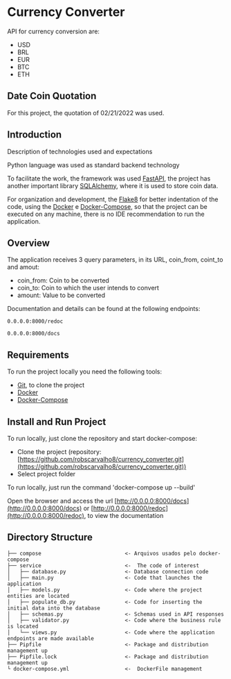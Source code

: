 # Currency Converter
API for currency conversion are:
- USD
- BRL
- EUR
- BTC
- ETH

## Date Coin Quotation

For this project, the quotation of 02/21/2022 was used.


## Introduction

Description of technologies used and expectations

Python language was used as standard backend technology

To facilitate the work, the framework was used [FastAPI](https://fastapi.tiangolo.com/), the project has another important library [SQLAlchemy](https://www.sqlalchemy.org/), where it is used to store coin data.

For organization and development, the [Flake8](https://flake8.pycqa.org/en/latest/) for better indentation of the code, using the [Docker](https://www.docker.com/) e [Docker-Compose](https://docs.docker.com/compose/), so that the project can be executed on any machine, there is no IDE recommendation to run the application.

## Overview

The application receives 3 query parameters, in its URL, coin_from, coint_to and amout:
    
- coin_from: Coin to be converted
- coin_to: Coin to which the user intends to convert
- amount: Value to be converted


Documentation and details can be found at the following endpoints:

    0.0.0.0:8000/redoc

    0.0.0.0:8000/docs
 

## Requirements

To run the project locally you need the following tools:

- [Git](https://git-scm.com/), to clone the project
- [Docker](https://docs.docker.com/engine/install/ubuntu/)
- [Docker-Compose](https://docs.docker.com/compose/install/)

## Install and Run Project

To run locally, just clone the repository and start docker-compose:
- Clone the project (repository: [https://github.com/robscarvalho8/currency_converter.git](https://github.com/robscarvalho8/currency_converter.git))
- Select project folder

To run locally, just run the command 'docker-compose up --build'

Open the browser and access the url [http://0.0.0.0:8000/docs](http://0.0.0.0:8000/docs) or [http://0.0.0.0:8000/redoc](http://0.0.0.0:8000/redoc), to view the documentation 

## Directory Structure



    ├── compose                           <- Arquivos usados pelo docker-compose 
    ├── service                           <-  The code of interest
    │   ├── database.py                   <- Database connection code
    │   ├── main.py                       <- Code that launches the application
    │   ├── models.py                     <- Code where the project entities are located
    │   ├── populate_db.py                <- Code for inserting the initial data into the database 
    │   ├── schemas.py                    <- Schemas used in API responses 
    │   ├── validator.py                  <- Code where the business rule is located 
    │   └── views.py                      <- Code where the application endpoints are made available
    ├── Pipfile                           <- Package and distribution management up
    ├── Pipfile.lock                      <- Package and distribution management up
    └ docker-compose.yml                  <-  DockerFile management